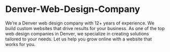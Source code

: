 # Denver-Web-Design-Company
We’re a Denver web design company with 12+ years of experience. We build custom websites that drive results for your business. As one of the top web design companies in Denver, we specialize in creating solutions tailored to your needs. Let us help you grow online with a website that works for you.
